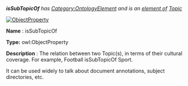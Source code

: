 ___isSubTopicOf__ 
 has
 [Category:OntologyElement](../../Category/OntologyElement "Category:OntologyElement") 
 and is an
 [element of](../../Property/ElementOf "Property:ElementOf") 
[Topic](../../Submissions/Topic "Submissions:Topic")_




  





[![ObjectProperty](../../images/thumb/c/c3/ObjectProperty.gif/45px-ObjectProperty.gif)](../../Image/ObjectProperty.gif "ObjectProperty")


__Name__ 
 : isSubTopicOf
 



__Type:__ 
 owl:ObjectProperty
 



__Description__ 
 : The relation between two Topic(s), in terms of their cultural coverage. For example, Football isSubTopicOf Sport.
 



 It can be used widely to talk about document annotations, subject directories, etc.